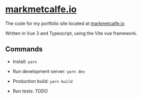 # [markmetcalfe.io](https://markmetcalfe.io)

The code for my portfolio site located at [markmetcalfe.io](https://markmetcalfe.io)

Written in Vue 3 and Typescript, using the Vite vue framework.

## Commands

* Install: `yarn`

* Run development server: `yarn dev`

* Production build: `yarn build`

* Run tests: _TODO_
